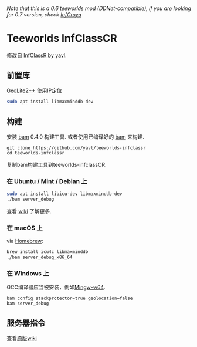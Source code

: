 ###### *Note that this is a 0.6 teeworlds mod (DDNet-compatible), if you are looking for 0.7 version, check [InfCroya](https://github.com/yavl/teeworlds-infcroya)*

# Teeworlds InfClassCR
修改自 [InfClassR by yavl](https://github.com/yavl/teeworlds-infclassR).
## 前置库
[GeoLite2++](https://www.ccoderun.ca/GeoLite2++/api/) 使用IP定位
```bash
sudo apt install libmaxminddb-dev
```

## 构建
安装 [bam](https://github.com/matricks/bam) 0.4.0 构建工具. 或者使用已编译好的 [bam](https://github.com/yavl/teeworlds-infclassR/tree/master/bin/bam) 来构建.
```
git clone https://github.com/yavl/teeworlds-infclassr
cd teeworlds-infclassr
```
复制bam构建工具到teeworlds-infclassCR.

### 在 Ubuntu / Mint / Debian 上
```bash
sudo apt install libicu-dev libmaxminddb-dev
./bam server_debug
```
查看 [wiki](https://github.com/yavl/teeworlds-infclassR/wiki) 了解更多.

### 在 macOS 上
via [Homebrew](https://brew.sh):
```bash
brew install icu4c libmaxminddb
./bam server_debug_x86_64
```

### 在 Windows 上
GCC编译器应当被安装，例如[Mingw-w64](https://mingw-w64.org).
```
bam config stackprotector=true geolocation=false
bam server_debug
```

## 服务器指令
查看原版[wiki](https://github.com/yavl/teeworlds-infclassR/wiki)
